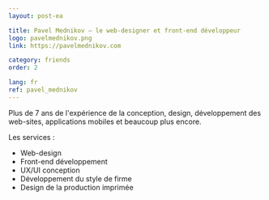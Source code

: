 ```yaml
---
layout: post-ea

title: Pavel Mednikov — le web-designer et front-end développeur
logo: pavelmednikov.png
link: https://pavelmednikov.com

category: friends
order: 2

lang: fr
ref: pavel_mednikov
---
```


Plus de 7 ans de l'expérience de la conception, design, développement des web-sites, applications mobiles et beaucoup plus encore.

Les services :
  - Web-design
  - Front-end développement
  - UX/UI conception
  - Développement du style de firme
  - Design de la production imprimée